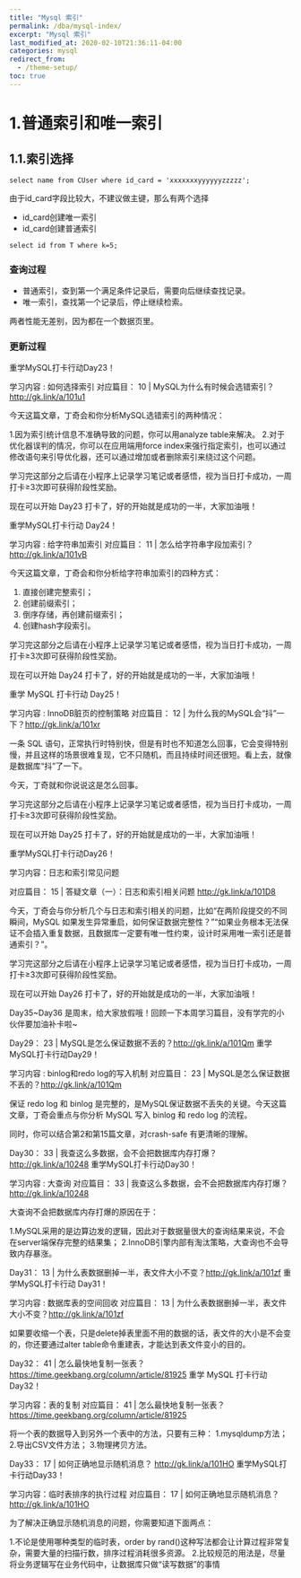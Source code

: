 ```yaml
---
title: "Mysql 索引"
permalink: /dba/mysql-index/
excerpt: "Mysql 索引"
last_modified_at: 2020-02-10T21:36:11-04:00
categories: mysql
redirect_from:
  - /theme-setup/
toc: true
---
```

<!-- 
重学MySQL打卡行动Day22！

学习内容 : 普通索引与唯一索引
对应篇目：
09 | 普通索引和唯一索引，应该怎么选择？http://gk.link/a/101sI

普通索引和唯一索引，在查询能力上是没差别的，主要考虑的是对更新性能的影响。由于唯一索引用不上change buffer的优化机制，因此如果业务可以接受，从性能角度出发建议你优先考虑普通索引。

今天这篇文章，会分析数据的查询和更新过程、change buffer 的机制以及应用场景，和你讲明白索引选择的实践。"
-->

# 1.普通索引和唯一索引

## 1.1.索引选择

```
select name from CUser where id_card = 'xxxxxxxyyyyyyzzzzz';
```

由于id_card字段比较大，不建议做主键，那么有两个选择
- id_card创建唯一索引
- id_card创建普通索引

```
select id from T where k=5;
```

### 查询过程
- 普通索引，查到第一个满足条件记录后，需要向后继续查找记录。
- 唯一索引，查找第一个记录后，停止继续检索。

两者性能无差别，因为都在一个数据页里。

### 更新过程


重学MySQL打卡行动Day23！

学习内容 : 如何选择索引
对应篇目：
10 | MySQL为什么有时候会选错索引？http://gk.link/a/101u1

今天这篇文章，丁奇会和你分析MySQL选错索引的两种情况：

1.因为索引统计信息不准确导致的问题，你可以用analyze table来解决。
2.对于优化器误判的情况，你可以在应用端用force index来强行指定索引，也可以通过修改语句来引导优化器，还可以通过增加或者删除索引来绕过这个问题。

️学习完这部分之后请在小程序上记录学习笔记或者感悟，视为当日打卡成功，一周打卡≥3次即可获得阶段性奖励。

现在可以开始 Day23 打卡了，好的开始就是成功的一半，大家加油哦！

重学MySQL打卡行动 Day24！

学习内容 : 给字符串加索引
对应篇目：
11 | 怎么给字符串字段加索引？http://gk.link/a/101vB

今天这篇文章，丁奇会和你分析给字符串加索引的四种方式：
1. 直接创建完整索引；
2. 创建前缀索引；
3. 倒序存储，再创建前缀索引；
4. 创建hash字段索引。

️学习完这部分之后请在小程序上记录学习笔记或者感悟，视为当日打卡成功，一周打卡≥3次即可获得阶段性奖励。

现在可以开始 Day24 打卡了，好的开始就是成功的一半，大家加油哦！


重学 MySQL 打卡行动 Day25！

学习内容 : InnoDB脏页的控制策略 
对应篇目：
12 | 为什么我的MySQL会“抖”一下？http://gk.link/a/101xr

一条 SQL 语句，正常执行时特别快，但是有时也不知道怎么回事，它会变得特别慢，并且这样的场景很难复现，它不只随机，而且持续时间还很短。看上去，就像是数据库“抖”了一下。

今天，丁奇就和你说说这是怎么回事。

️学习完这部分之后请在小程序上记录学习笔记或者感悟，视为当日打卡成功，一周打卡≥3次即可获得阶段性奖励。

现在可以开始 Day25 打卡了，好的开始就是成功的一半，大家加油哦！


重学MySQL打卡行动Day26！

学习内容：日志和索引常见问题

对应篇目：
15 | 答疑文章（一）：日志和索引相关问题 http://gk.link/a/101D8

今天，丁奇会与你分析几个与日志和索引相关的问题，比如“在两阶段提交的不同瞬间，MySQL 如果发生异常重启，如何保证数据完整性？”“如果业务根本无法保证不会插入重复数据，且数据库一定要有唯一性约束，设计时采用唯一索引还是普通索引？”。

️学习完这部分之后请在小程序上记录学习笔记或者感悟，视为当日打卡成功，一周打卡≥3次即可获得阶段性奖励。

现在可以开始 Day26 打卡了，好的开始就是成功的一半，大家加油哦！



Day35~Day36 是周末，给大家放假哦！回顾一下本周学习篇目，没有学完的小伙伴要加油补卡啦~

Day29：
23 | MySQL是怎么保证数据不丢的？http://gk.link/a/101Qm
重学MySQL打卡行动Day29！

学习内容 : binlog和redo log的写入机制
对应篇目：
23 | MySQL是怎么保证数据不丢的？http://gk.link/a/101Qm

保证 redo log 和 binlog 是完整的，是MySQL保证数据不丢失的关键。今天这篇文章，丁奇会重点与你分析 MySQL 写入 binlog 和 redo log 的流程。

同时，你可以结合第2和第15篇文章，对crash-safe 有更清晰的理解。

Day30：
33 | 我查这么多数据，会不会把数据库内存打爆？http://gk.link/a/10248
重学MySQL打卡行动Day30！

学习内容 : 大查询
对应篇目：
33 | 我查这么多数据，会不会把数据库内存打爆？http://gk.link/a/10248

大查询不会把数据库内存打爆的原因在于：

1.MySQL采用的是边算边发的逻辑，因此对于数据量很大的查询结果来说，不会在server端保存完整的结果集；
2.InnoDB引擎内部有淘汰策略，大查询也不会导致内存暴涨。


Day31：
13 | 为什么表数据删掉一半，表文件大小不变？http://gk.link/a/101zf
重学MySQL打卡行动 Day31！

学习内容 : 数据库表的空间回收
对应篇目：
13 | 为什么表数据删掉一半，表文件大小不变？http://gk.link/a/101zf

如果要收缩一个表，只是delete掉表里面不用的数据的话，表文件的大小是不会变的，你还要通过alter table命令重建表，才能达到表文件变小的目的。

Day32：
41 | 怎么最快地复制一张表？ https://time.geekbang.org/column/article/81925
重学 MySQL 打卡行动 Day32！

学习内容：表的复制
对应篇目：
41 | 怎么最快地复制一张表？ https://time.geekbang.org/column/article/81925

将一个表的数据导入到另外一个表中的方法，只要有三种：
1.mysqldump方法；
2.导出CSV文件方法；
3.物理拷贝方法。


Day33：
17 | 如何正确地显示随机消息？ http://gk.link/a/101HO
重学MySQL打卡行动Day33！

学习内容：临时表排序的执行过程
对应篇目：
17 | 如何正确地显示随机消息？ http://gk.link/a/101HO

为了解决正确显示随机消息的问题，你需要知道下面两点：

1.不论是使用哪种类型的临时表，order by rand()这种写法都会让计算过程非常复杂，需要大量的扫描行数，排序过程消耗很多资源。
2.比较规范的用法是，尽量将业务逻辑写在业务代码中，让数据库只做“读写数据”的事情